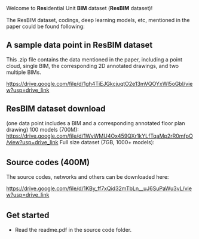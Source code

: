 Welcome to **Res**idential Unit **BIM** dataset (**ResBIM** dataset)!　　

The ResBIM dataset, codings, deep learning models, etc, mentioned in the paper could be found following:

## A sample data point in ResBIM dataset
This .zip file contains the data mentioned in the paper, including a point cloud, single BIM, the corresponding 2D annotated drawings, and two multiple BIMs.

https://drive.google.com/file/d/1gh4TiEJGkcjuqtO2e13mVQOYxWl5oGbI/view?usp=drive_link

## ResBIM dataset download 
(one data point includes a BIM and a corresponding annotated floor plan drawing)
100 models (700M): https://drive.google.com/file/d/1WvWMU4Ox459QXr1kYLfTqaMp2rR0mfpO/view?usp=drive_link
Full size dataset (7GB, 1000+ models): 

## Source codes (400M)　
The source codes, networks and others can be downloaded here:

https://drive.google.com/file/d/1KBy_ff7xQid32mTbLn__uJ6SuPaWu3vL/view?usp=drive_link

## Get started　　
- Read the readme.pdf in the source code folder.
